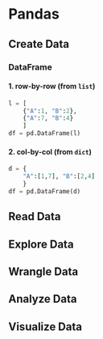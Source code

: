 # Pandas
## Create Data
### DataFrame
#### 1. row-by-row (from `list`)
```python
l = [
	{"A":1, "B":2},
	{"A":7, "B":4}
	]
df = pd.DataFrame(l)
```
#### 2. col-by-col (from `dict`)
```python
d = {
	"A":[1,7], "B":[2,4]
	}
df = pd.DataFrame(d)
```
## Read Data

## Explore Data

## Wrangle Data

## Analyze Data

## Visualize Data